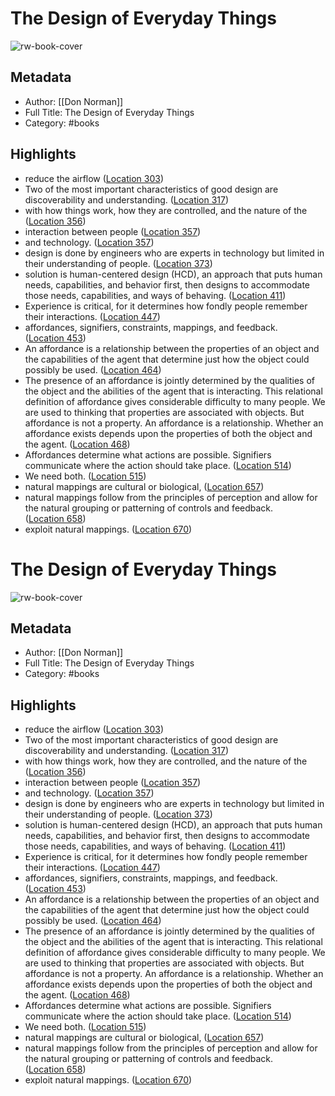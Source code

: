 # The Design of Everyday Things

![rw-book-cover](https://images-na.ssl-images-amazon.com/images/I/416Hql52NCL._SL200_.jpg)

## Metadata
- Author: [[Don Norman]]
- Full Title: The Design of Everyday Things
- Category: #books

## Highlights
- reduce the airflow ([Location 303](https://readwise.io/to_kindle?action=open&asin=B00E257T6C&location=303))
- Two of the most important characteristics of good design are discoverability and understanding. ([Location 317](https://readwise.io/to_kindle?action=open&asin=B00E257T6C&location=317))
- with how things work, how they are controlled, and the nature of the ([Location 356](https://readwise.io/to_kindle?action=open&asin=B00E257T6C&location=356))
- interaction between people ([Location 357](https://readwise.io/to_kindle?action=open&asin=B00E257T6C&location=357))
- and technology. ([Location 357](https://readwise.io/to_kindle?action=open&asin=B00E257T6C&location=357))
- design is done by engineers who are experts in technology but limited in their understanding of people. ([Location 373](https://readwise.io/to_kindle?action=open&asin=B00E257T6C&location=373))
- solution is human-centered design (HCD), an approach that puts human needs, capabilities, and behavior first, then designs to accommodate those needs, capabilities, and ways of behaving. ([Location 411](https://readwise.io/to_kindle?action=open&asin=B00E257T6C&location=411))
- Experience is critical, for it determines how fondly people remember their interactions. ([Location 447](https://readwise.io/to_kindle?action=open&asin=B00E257T6C&location=447))
- affordances, signifiers, constraints, mappings, and feedback. ([Location 453](https://readwise.io/to_kindle?action=open&asin=B00E257T6C&location=453))
- An affordance is a relationship between the properties of an object and the capabilities of the agent that determine just how the object could possibly be used. ([Location 464](https://readwise.io/to_kindle?action=open&asin=B00E257T6C&location=464))
- The presence of an affordance is jointly determined by the qualities of the object and the abilities of the agent that is interacting. This relational definition of affordance gives considerable difficulty to many people. We are used to thinking that properties are associated with objects. But affordance is not a property. An affordance is a relationship. Whether an affordance exists depends upon the properties of both the object and the agent. ([Location 468](https://readwise.io/to_kindle?action=open&asin=B00E257T6C&location=468))
- Affordances determine what actions are possible. Signifiers communicate where the action should take place. ([Location 514](https://readwise.io/to_kindle?action=open&asin=B00E257T6C&location=514))
- We need both. ([Location 515](https://readwise.io/to_kindle?action=open&asin=B00E257T6C&location=515))
- natural mappings are cultural or biological, ([Location 657](https://readwise.io/to_kindle?action=open&asin=B00E257T6C&location=657))
- natural mappings follow from the principles of perception and allow for the natural grouping or patterning of controls and feedback. ([Location 658](https://readwise.io/to_kindle?action=open&asin=B00E257T6C&location=658))
- exploit natural mappings. ([Location 670](https://readwise.io/to_kindle?action=open&asin=B00E257T6C&location=670))
# The Design of Everyday Things

![rw-book-cover](https://images-na.ssl-images-amazon.com/images/I/416Hql52NCL._SL200_.jpg)

## Metadata
- Author: [[Don Norman]]
- Full Title: The Design of Everyday Things
- Category: #books

## Highlights
- reduce the airflow ([Location 303](https://readwise.io/to_kindle?action=open&asin=B00E257T6C&location=303))
- Two of the most important characteristics of good design are discoverability and understanding. ([Location 317](https://readwise.io/to_kindle?action=open&asin=B00E257T6C&location=317))
- with how things work, how they are controlled, and the nature of the ([Location 356](https://readwise.io/to_kindle?action=open&asin=B00E257T6C&location=356))
- interaction between people ([Location 357](https://readwise.io/to_kindle?action=open&asin=B00E257T6C&location=357))
- and technology. ([Location 357](https://readwise.io/to_kindle?action=open&asin=B00E257T6C&location=357))
- design is done by engineers who are experts in technology but limited in their understanding of people. ([Location 373](https://readwise.io/to_kindle?action=open&asin=B00E257T6C&location=373))
- solution is human-centered design (HCD), an approach that puts human needs, capabilities, and behavior first, then designs to accommodate those needs, capabilities, and ways of behaving. ([Location 411](https://readwise.io/to_kindle?action=open&asin=B00E257T6C&location=411))
- Experience is critical, for it determines how fondly people remember their interactions. ([Location 447](https://readwise.io/to_kindle?action=open&asin=B00E257T6C&location=447))
- affordances, signifiers, constraints, mappings, and feedback. ([Location 453](https://readwise.io/to_kindle?action=open&asin=B00E257T6C&location=453))
- An affordance is a relationship between the properties of an object and the capabilities of the agent that determine just how the object could possibly be used. ([Location 464](https://readwise.io/to_kindle?action=open&asin=B00E257T6C&location=464))
- The presence of an affordance is jointly determined by the qualities of the object and the abilities of the agent that is interacting. This relational definition of affordance gives considerable difficulty to many people. We are used to thinking that properties are associated with objects. But affordance is not a property. An affordance is a relationship. Whether an affordance exists depends upon the properties of both the object and the agent. ([Location 468](https://readwise.io/to_kindle?action=open&asin=B00E257T6C&location=468))
- Affordances determine what actions are possible. Signifiers communicate where the action should take place. ([Location 514](https://readwise.io/to_kindle?action=open&asin=B00E257T6C&location=514))
- We need both. ([Location 515](https://readwise.io/to_kindle?action=open&asin=B00E257T6C&location=515))
- natural mappings are cultural or biological, ([Location 657](https://readwise.io/to_kindle?action=open&asin=B00E257T6C&location=657))
- natural mappings follow from the principles of perception and allow for the natural grouping or patterning of controls and feedback. ([Location 658](https://readwise.io/to_kindle?action=open&asin=B00E257T6C&location=658))
- exploit natural mappings. ([Location 670](https://readwise.io/to_kindle?action=open&asin=B00E257T6C&location=670))
